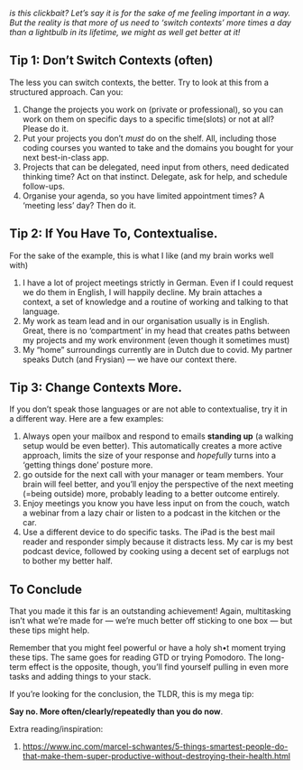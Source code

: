 _is this clickbait? Let’s say it is for the sake of me feeling important in a way. But the reality is that more of us need to ‘switch contexts’ more times a day than a lightbulb in its lifetime, we might as well get better at it!_

## Tip 1: Don’t Switch Contexts (often)
The less you can switch contexts, the better. Try to look at this from a structured approach. Can you:

1. Change the projects you work on (private or professional), so you can work on them on specific days to a specific time(slots) or not at all? Please do it.
2. Put your projects you don’t _must_ do on the shelf. All, including those coding courses you wanted to take and the domains you bought for your next best-in-class app.
3. Projects that can be delegated, need input from others, need dedicated thinking time? Act on that instinct. Delegate, ask for help, and schedule follow-ups.
4. Organise your agenda, so you have limited appointment times? A ‘meeting less’ day? Then do it.

## Tip 2: If You Have To, Contextualise.
For the sake of the example, this is what I like (and my brain works well with)
1. I have a lot of project meetings strictly in German. Even if I could request we do them in English, I will happily decline. My brain attaches a context, a set of knowledge and a routine of working and talking to that language.
2. My work as team lead and in our organisation usually is in English. Great, there is no ‘compartment’ in my head that creates paths between my projects and my work environment (even though it sometimes must)
3. My “home” surroundings currently are in Dutch due to covid. My partner speaks Dutch (and Frysian) — we have our context there.

## Tip 3: Change Contexts More.
If you don’t speak those languages or are not able to contextualise, try it in a different way. Here are a few examples:

1. Always open your mailbox and respond to emails **standing up** (a walking setup would be even better). This automatically creates a more active approach, limits the size of your response and *hopefully* turns into a ‘getting things done’ posture more.
2. go outside for the next call with your manager or team members. Your brain will feel better, and you’ll enjoy the perspective of the next meeting (=being outside) more, probably leading to a better outcome entirely.
3. Enjoy meetings you know you have less input on from the couch, watch a webinar from a lazy chair or listen to a podcast in the kitchen or the car.
4. Use a different device to do specific tasks. The iPad is the best mail reader and responder simply because it distracts less. My car is my best podcast device, followed by cooking using a decent set of earplugs not to bother my better half.

## To Conclude
That you made it this far is an outstanding achievement! Again, multitasking isn’t what we’re made for — we’re much better off sticking to one box — but these tips might help.

Remember that you might feel powerful or have a holy sh•t moment trying these tips. The same goes for reading GTD or trying Pomodoro. The long-term effect is the opposite, though, you’ll find yourself pulling in even more tasks and adding things to your stack.

If you’re looking for the conclusion, the TLDR, this is my mega tip: 

**Say no. More often/clearly/repeatedly than you do now**. 

Extra reading/inspiration:
1. https://www.inc.com/marcel-schwantes/5-things-smartest-people-do-that-make-them-super-productive-without-destroying-their-health.html
